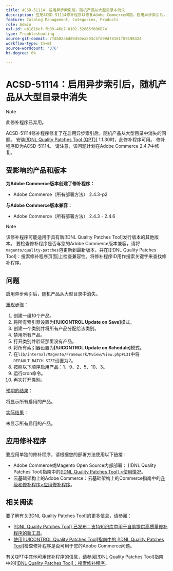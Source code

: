```yaml
---
title: ACSD-51114：启用异步索引后，随机产品从大型目录中消失
description: 应用ACSD-51114修补程序以修复Adobe Commerce问题。启用异步索引后，大型目录中随机产品消失。
feature: Catalog Management, Categories, Products
role: Admin
exl-id: ab1816ef-fb09-46e7-8102-32865f806874
type: Troubleshooting
source-git-commit: 7fdb02a6d89d50ea593c5fd99d78101f89198424
workflow-type: tm+mt
source-wordcount: '376'
ht-degree: 0%

---
```


# ACSD-51114：启用异步索引后，随机产品从大型目录中消失

>[!NOTE]
>
>此修补程序已弃用。

ACSD-51114修补程序修复了在启用异步索引后，随机产品从大型目录中消失的问题。 安装[[!DNL Quality Patches Tool (QPT)]](https://experienceleague.adobe.com/en/docs/commerce-operations/tools/quality-patches-tool/quality-patches-tool-to-self-serve-quality-patches) 1.1.30时，此修补程序可用。 修补程序ID为ACSD-51114。 请注意，该问题计划在Adobe Commerce 2.4.7中修复。

## 受影响的产品和版本

**为Adobe Commerce版本创建了修补程序：**

* Adobe Commerce（所有部署方法） 2.4.3-p2

**与Adobe Commerce版本兼容：**

* Adobe Commerce（所有部署方法） 2.4.3 - 2.4.6

>[!NOTE]
>
>该修补程序可能适用于具有新[!DNL Quality Patches Tool]发行版本的其他版本。 要检查修补程序是否与您的Adobe Commerce版本兼容，请将`magento/quality-patches`包更新到最新版本，并在[[!DNL Quality Patches Tool]：搜索修补程序页面]上检查兼容性。将修补程序ID用作搜索关键字来查找修补程序。

## 问题

启用异步索引后，随机产品从大型目录中消失。

<u>重现步骤</u>：

1. 创建一组10个产品。
1. 将所有索引器设置为&#x200B;**[!UICONTROL Update on Save]**&#x200B;模式。
1. 创建一个类别并将所有产品分配给该类别。
1. 禁用所有产品。
1. 打开类别并验证那里没有产品。
1. 将所有索引器设置为&#x200B;**[!UICONTROL Update on Schedule]**&#x200B;模式。
1. 在`lib/internal/Magento/Framework/Mview/View.php#L31`中将`DEFAULT_BATCH_SIZE`设置为2。
1. 按照以下顺序启用产品：1、9、2、5、10、3。
1. 运行cron命令。
1. 再次打开类别。

<u>预期的结果</u>：

将显示所有启用的产品。

<u>实际结果</u>：

未显示所有启用的产品。

## 应用修补程序

要应用单独的修补程序，请根据您的部署方法使用以下链接：

* Adobe Commerce或Magento Open Source内部部署： [!DNL Quality Patches Tool]指南中的[[!DNL Quality Patches Tool] >使用情况](/help/tools/quality-patches-tool/usage.md)。
* 云基础架构上的Adobe Commerce：云基础架构上的Commerce指南中的[升级和修补程序>应用修补程序](https://experienceleague.adobe.com/docs/commerce-cloud-service/user-guide/develop/upgrade/apply-patches.html)。

## 相关阅读

要了解有关[!DNL Quality Patches Tool]的更多信息，请参阅：

* [[!DNL Quality Patches Tool] 已发布：支持知识库中用于自助提供高质量修补程序的新工具](https://experienceleague.adobe.com/en/docs/commerce-operations/tools/quality-patches-tool/quality-patches-tool-to-self-serve-quality-patches)。
* [使用[!UICONTROL Quality Patches Tool]指南中的 [!DNL Quality Patches Tool]](/help/tools/quality-patches-tool/patches-available-in-qpt/check-patch-for-magento-issue-with-magento-quality-patches.md)检查修补程序是否可用于您的Adobe Commerce问题。


有关QPT中其他可用修补程序的信息，请参阅[!DNL Quality Patches Tool]指南中的[[!DNL Quality Patches Tool]：搜索修补程序](https://experienceleague.adobe.com/tools/commerce-quality-patches/index.html)。
